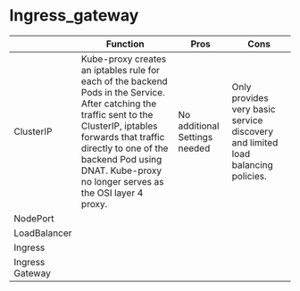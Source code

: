 # Ingress_gateway

|  | Function | Pros | Cons |
| --- | --- | --- | --- |
| ClusterIP | Kube-proxy creates an iptables rule for each of the backend Pods in the Service. After catching the traffic sent to the ClusterIP, iptables forwards that traffic directly to one of the backend Pod using DNAT. Kube-proxy no longer serves as the OSI layer 4 proxy. | No additional Settings needed | Only provides very basic service discovery and limited load balancing policies. |
| NodePort |   |   |   |
| LoadBalancer |   |   |   |
| Ingress |   |   |   |
| Ingress Gateway |   |   |   |
